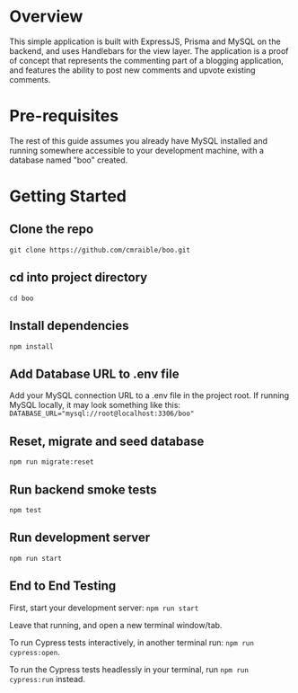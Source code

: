# Overview
This simple application is built with ExpressJS, Prisma and MySQL on the backend, and uses Handlebars for the view layer. The application is a proof of concept that represents the commenting part of a blogging application, and features the ability to post new comments and upvote existing comments.

# Pre-requisites
The rest of this guide assumes you already have MySQL installed and running somewhere accessible to your development machine, with a database named "boo" created.

# Getting Started
## Clone the repo
`git clone https://github.com/cmraible/boo.git`
## cd into project directory
`cd boo`
## Install dependencies
`npm install`
## Add Database URL to .env file
Add your MySQL connection URL to a .env file in the project root. If running MySQL locally, it may look something like this:
`DATABASE_URL="mysql://root@localhost:3306/boo"`
## Reset, migrate and seed database
`npm run migrate:reset`
## Run backend smoke tests
`npm test`
## Run development server
`npm run start`
## End to End Testing
First, start your development server:
`npm run start`

Leave that running, and open a new terminal window/tab. 

To run Cypress tests interactively, in another terminal run: `npm run cypress:open`. 

To run the Cypress tests headlessly in your terminal, run `npm run cypress:run` instead.

